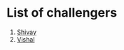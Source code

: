 # List of challengers
1. [Shivay](https://github.com/shivaylamba)
2. [Vishal](https://github.com/Vishal-74)
